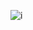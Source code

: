 
![i](https://user-images.githubusercontent.com/118666275/202906869-512d0b40-00d5-4e8f-9a44-b24428c38b92.jpg)
